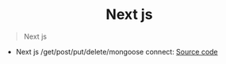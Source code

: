 <!-- PROJECT LOGO -->
 <p align="center">
    <h1 align="center">Next js</h1>
</p>


> Next js
 - Next js /get/post/put/delete/mongoose connect: [Source code](https://github.com/julfiker755/Next-js-mongoose)

